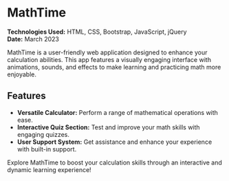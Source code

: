 # MathTime

**Technologies Used:** HTML, CSS, Bootstrap, JavaScript, jQuery  
**Date:** March 2023

MathTime is a user-friendly web application designed to enhance your calculation abilities. This app features a visually engaging interface with animations, sounds, and effects to make learning and practicing math more enjoyable.

## Features

- **Versatile Calculator:** Perform a range of mathematical operations with ease.
- **Interactive Quiz Section:** Test and improve your math skills with engaging quizzes.
- **User Support System:** Get assistance and enhance your experience with built-in support.

Explore MathTime to boost your calculation skills through an interactive and dynamic learning experience!
